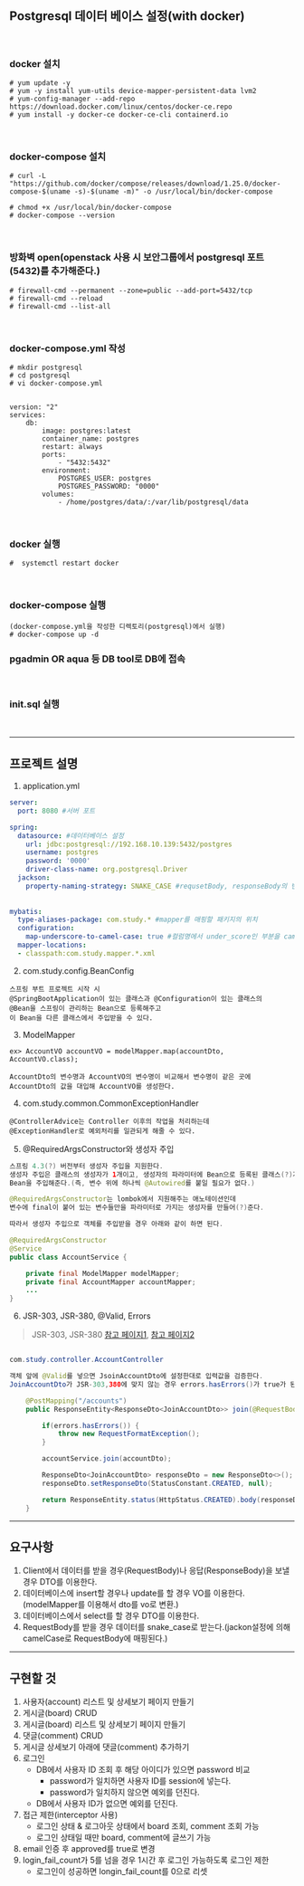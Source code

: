 ## Postgresql 데이터 베이스 설정(with docker)

<br>

### docker 설치

```
# yum update -y
# yum -y install yum-utils device-mapper-persistent-data lvm2
# yum-config-manager --add-repo https://download.docker.com/linux/centos/docker-ce.repo 
# yum install -y docker-ce docker-ce-cli containerd.io
```

<br>

### docker-compose 설치
```
# curl -L "https://github.com/docker/compose/releases/download/1.25.0/docker-compose-$(uname -s)-$(uname -m)" -o /usr/local/bin/docker-compose

# chmod +x /usr/local/bin/docker-compose
# docker-compose --version
```

<br>

### 방화벽 open(openstack 사용 시 보안그룹에서 postgresql 포트(5432)를 추가해준다.)
```
# firewall-cmd --permanent --zone=public --add-port=5432/tcp
# firewall-cmd --reload
# firewall-cmd --list-all
```

<br>

### docker-compose.yml 작성
```
# mkdir postgresql
# cd postgresql
# vi docker-compose.yml


version: "2"
services:
    db:
        image: postgres:latest
        container_name: postgres
        restart: always
        ports:
            - "5432:5432"
        environment:
            POSTGRES_USER: postgres
            POSTGRES_PASSWORD: "0000"
        volumes:
            - /home/postgres/data/:/var/lib/postgresql/data

```

<br>

### docker 실행

```
#  systemctl restart docker
```

<br>

### docker-compose 실행

```
(docker-compose.yml을 작성한 디렉토리(postgresql)에서 실행)
# docker-compose up -d
```

### pgadmin OR aqua 등 DB tool로 DB에 접속

<br>

### init.sql 실행

<br>

___


## 프로젝트 설명

1. application.yml

```yml
server:
  port: 8080 #서버 포트

spring:
  datasource: #데이터베이스 설정
    url: jdbc:postgresql://192.168.10.139:5432/postgres
    username: postgres
    password: '0000'
    driver-class-name: org.postgresql.Driver
  jackson:
    property-naming-strategy: SNAKE_CASE #requsetBody, responseBody의 변수명을 snake_case에서 camelCase로  또는 camelCase에서 snake_case로 매핑해준다.
    
    
mybatis:
  type-aliases-package: com.study.* #mapper를 매핑할 패키지의 위치
  configuration:
    map-underscore-to-camel-case: true #컬럼명에서 under_score인 부분을 camelCase로 매핑해준다.
  mapper-locations:
  - classpath:com.study.mapper.*.xml
```

2. com.study.config.BeanConfig

```
스프링 부트 프로젝트 시작 시  
@SpringBootApplication이 있는 클래스과 @Configuration이 있는 클래스의  
@Bean을 스프링이 관리하는 Bean으로 등록해주고  
이 Bean을 다른 클래스에서 주입받을 수 있다.
```

3. ModelMapper

```
ex> AccountVO accountVO = modelMapper.map(accountDto, AccountVO.class);

AccountDto의 변수명과 AccountVO의 변수명이 비교해서 변수명이 같은 곳에 
AccountDto의 값을 대입해 AccountVO를 생성한다.
```

4. com.study.common.CommonExceptionHandler

```
@ControllerAdvice는 Controller 이후의 작업을 처리하는데
@ExceptionHandler로 예외처리를 일관되게 해줄 수 있다.
```

5. @RequiredArgsConstructor와 생성자 주입

```java
스프링 4.3(?) 버전부터 생성자 주입을 지원한다.
생성자 주입은 클래스의 생성자가 1개이고, 생성자의 파라미터에 Bean으로 등록된 클래스(?)가 있는 경우
Bean을 주입해준다.(즉, 변수 위에 하나씩 @Autowired를 붙일 필요가 없다.)

@RequiredArgsConstructor는 lombok에서 지원해주는 애노테이션인데
변수에 final이 붙어 있는 변수들만을 파라미터로 가지는 생성자를 만들어(?)준다.

따라서 생성자 주입으로 객체를 주입받을 경우 아래와 같이 하면 된다.

@RequiredArgsConstructor
@Service
public class AccountService {

	private final ModelMapper modelMapper;
	private final AccountMapper accountMapper;
    ...
}	

```

6. JSR-303, JSR-380, @Valid, Errors

> JSR-303, JSR-380 [참고 페이지1](https://programmingrecoding.tistory.com/33), [참고 페이지2](https://www.egovframe.go.kr/wiki/doku.php?id=egovframework:rte2:ptl:jsr303)

```java

com.study.controller.AccountController

객체 앞에 @Valid를 넣으면 JsoinAccountDto에 설정한대로 입력값을 검증한다.
JoinAccountDto가 JSR-303,380에 맞지 않는 경우 errors.hasErrors()가 true가 된다.

	@PostMapping("/accounts")
	public ResponseEntity<ResponseDto<JoinAccountDto>> join(@RequestBody @Valid JoinAccountDto accountDto, Errors errors) throws Exception{

		if(errors.hasErrors()) {
			throw new RequestFormatException();
		}

		accountService.join(accountDto);

		ResponseDto<JoinAccountDto> responseDto = new ResponseDto<>();
		responseDto.setResponseDto(StatusConstant.CREATED, null);

		return ResponseEntity.status(HttpStatus.CREATED).body(responseDto);
	}
```

___

## 요구사항

1. Client에서 데이터를 받을 경우(RequestBody)나 응답(ResponseBody)을 보낼 경우 DTO를 이용한다.
2. 데이터베이스에 insert할 경우나 update를 할 경우 VO를 이용한다.(modelMapper를 이용해서 dto를 vo로 변환.)
3. 데이터베이스에서 select를 할 경우 DTO를 이용한다.
4. RequestBody를 받을 경우 데이터를 snake_case로 받는다.(jackon설정에 의해 camelCase로 RequestBody에 매핑된다.)

___

## 구현할 것

1. 사용자(account) 리스트 및 상세보기 페이지 만들기
2. 게시글(board) CRUD
3. 게시글(board) 리스트 및 상세보기 페이지 만들기
4. 댓글(comment) CRUD
5. 게시글 상세보기 아래에 댓글(comment) 추가하기
6. 로그인 
    * DB에서 사용자 ID 조회 후 해당 아이디가 있으면 password 비교
      * password가 일치하면  사용자 ID를 session에 넣는다.
      * password가 일치하지 않으면 예외를 던진다.
    * DB에서 사용자 ID가 없으면 예외를 던진다.
7. 접근 제한(interceptor 사용)
    * 로그인 상태 & 로그아웃 상태에서 board 조회, comment 조회 가능
    * 로그인 상태일 때만 board, comment에 글쓰기 가능
8. email 인증 후 approved를 true로 변경
9. login_fail_count가 5를 넘을 경우 1시간 후 로그인 가능하도록 로그인 제한
    * 로그인이 성공하면 longin_fail_count를 0으로 리셋




